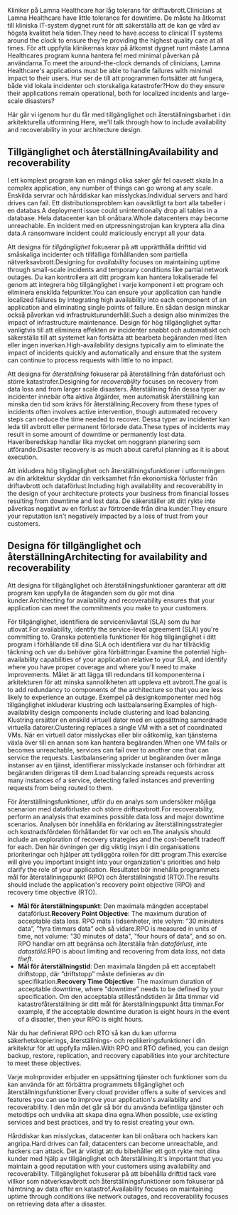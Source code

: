 <span data-ttu-id="99e4f-101">Kliniker på Lamna Healthcare har låg tolerans för driftavbrott.</span><span class="sxs-lookup"><span data-stu-id="99e4f-101">Clinicians at Lamna Healthcare have little tolerance for downtime.</span></span> <span data-ttu-id="99e4f-102">De måste ha åtkomst till kliniska IT-system dygnet runt för att säkerställa att de kan ge vård av högsta kvalitet hela tiden.</span><span class="sxs-lookup"><span data-stu-id="99e4f-102">They need to have access to clinical IT systems around the clock to ensure they're providing the highest quality care at all times.</span></span> <span data-ttu-id="99e4f-103">För att uppfylla klinikernas krav på åtkomst dygnet runt måste Lamna Healthcares program kunna hantera fel med minimal påverkan på användarna.</span><span class="sxs-lookup"><span data-stu-id="99e4f-103">To meet the around-the-clock demands of clinicians, Lamna Healthcare's applications must be able to handle failures with minimal impact to their users.</span></span> <span data-ttu-id="99e4f-104">Hur ser de till att programmen fortsätter att fungera, både vid lokala incidenter och storskaliga katastrofer?</span><span class="sxs-lookup"><span data-stu-id="99e4f-104">How do they ensure their applications remain operational, both for localized incidents and large-scale disasters?</span></span>

<span data-ttu-id="99e4f-105">Här går vi igenom hur du får med tillgänglighet och återställningsbarhet i din arkitekturella utformning.</span><span class="sxs-lookup"><span data-stu-id="99e4f-105">Here, we'll talk through how to include availability and recoverability in your architecture design.</span></span>

## <a name="availability-and-recoverability"></a><span data-ttu-id="99e4f-106">Tillgänglighet och återställning</span><span class="sxs-lookup"><span data-stu-id="99e4f-106">Availability and recoverability</span></span>

<span data-ttu-id="99e4f-107">I ett komplext program kan en mängd olika saker går fel oavsett skala.</span><span class="sxs-lookup"><span data-stu-id="99e4f-107">In a complex application, any number of things can go wrong at any scale.</span></span> <span data-ttu-id="99e4f-108">Enskilda servrar och hårddiskar kan misslyckas.</span><span class="sxs-lookup"><span data-stu-id="99e4f-108">Individual servers and hard drives can fail.</span></span> <span data-ttu-id="99e4f-109">Ett distributionsproblem kan oavsiktligt ta bort alla tabeller i en databas.</span><span class="sxs-lookup"><span data-stu-id="99e4f-109">A deployment issue could unintentionally drop all tables in a database.</span></span> <span data-ttu-id="99e4f-110">Hela datacenter kan bli onåbara.</span><span class="sxs-lookup"><span data-stu-id="99e4f-110">Whole datacenters may become unreachable.</span></span> <span data-ttu-id="99e4f-111">En incident med en utpressningstrojan kan kryptera alla dina data.</span><span class="sxs-lookup"><span data-stu-id="99e4f-111">A ransomware incident could maliciously encrypt all your data.</span></span>

<span data-ttu-id="99e4f-112">Att designa för *tillgänglighet* fokuserar på att upprätthålla drifttid vid småskaliga incidenter och tillfälliga förhållanden som partiella nätverksavbrott.</span><span class="sxs-lookup"><span data-stu-id="99e4f-112">Designing for *availability* focuses on maintaining uptime through small-scale incidents and temporary conditions like partial network outages.</span></span> <span data-ttu-id="99e4f-113">Du kan kontrollera att ditt program kan hantera lokaliserade fel genom att integrera hög tillgänglighet i varje komponent i ett program och eliminera enskilda felpunkter.</span><span class="sxs-lookup"><span data-stu-id="99e4f-113">You can ensure your application can handle localized failures by integrating high availability into each component of an application and eliminating single points of failure.</span></span> <span data-ttu-id="99e4f-114">En sådan design minskar också påverkan vid infrastrukturunderhåll.</span><span class="sxs-lookup"><span data-stu-id="99e4f-114">Such a design also minimizes the impact of infrastructure maintenance.</span></span> <span data-ttu-id="99e4f-115">Design för hög tillgänglighet syftar vanligtvis till att eliminera effekten av incidenter snabbt och automatiskt och säkerställa till att systemet kan fortsätta att bearbeta begäranden med liten eller ingen inverkan.</span><span class="sxs-lookup"><span data-stu-id="99e4f-115">High-availability designs typically aim to eliminate the impact of incidents quickly and automatically and ensure that the system can continue to process requests with little to no impact.</span></span>

<span data-ttu-id="99e4f-116">Att designa för *återställning* fokuserar på återställning från dataförlust och större katastrofer.</span><span class="sxs-lookup"><span data-stu-id="99e4f-116">Designing for *recoverability* focuses on recovery from data loss and from larger scale disasters.</span></span> <span data-ttu-id="99e4f-117">Återställning från dessa typer av incidenter innebär ofta aktiva åtgärder, men automatisk återställning kan minska den tid som krävs för återställning.</span><span class="sxs-lookup"><span data-stu-id="99e4f-117">Recovery from these types of incidents often involves active intervention, though automated recovery steps can reduce the time needed to recover.</span></span> <span data-ttu-id="99e4f-118">Dessa typer av incidenter kan leda till avbrott eller permanent förlorade data.</span><span class="sxs-lookup"><span data-stu-id="99e4f-118">These types of incidents may result in some amount of downtime or permanently lost data.</span></span> <span data-ttu-id="99e4f-119">Haveriberedskap handlar lika mycket om noggrann planering som utförande.</span><span class="sxs-lookup"><span data-stu-id="99e4f-119">Disaster recovery is as much about careful planning as it is about execution.</span></span>

<span data-ttu-id="99e4f-120">Att inkludera hög tillgänglighet och återställningsfunktioner i utformningen av din arkitektur skyddar din verksamhet från ekonomiska förluster från driftavbrott och dataförlust.</span><span class="sxs-lookup"><span data-stu-id="99e4f-120">Including high availability and recoverability in the design of your architecture protects your business from financial losses resulting from downtime and lost data.</span></span> <span data-ttu-id="99e4f-121">De säkerställer att ditt rykte inte påverkas negativt av en förlust av förtroende från dina kunder.</span><span class="sxs-lookup"><span data-stu-id="99e4f-121">They ensure your reputation isn't negatively impacted by a loss of trust from your customers.</span></span>

## <a name="architecting-for-availability-and-recoverability"></a><span data-ttu-id="99e4f-122">Designa för tillgänglighet och återställning</span><span class="sxs-lookup"><span data-stu-id="99e4f-122">Architecting for availability and recoverability</span></span>

<span data-ttu-id="99e4f-123">Att designa för tillgänglighet och återställningsfunktioner garanterar att ditt program kan uppfylla de åtaganden som du gör mot dina kunder.</span><span class="sxs-lookup"><span data-stu-id="99e4f-123">Architecting for availability and recoverability ensures that your application can meet the commitments you make to your customers.</span></span>

<span data-ttu-id="99e4f-124">För tillgänglighet, identifiera de servicenivåavtal (SLA) som du har utlovat.</span><span class="sxs-lookup"><span data-stu-id="99e4f-124">For availability, identify the service-level agreement (SLA) you're committing to.</span></span> <span data-ttu-id="99e4f-125">Granska potentiella funktioner för hög tillgänglighet i ditt program i förhållande till dina SLA och identifiera var du har tillräcklig täckning och var du behöver göra förbättringar.</span><span class="sxs-lookup"><span data-stu-id="99e4f-125">Examine the potential high-availability capabilities of your application relative to your SLA, and identify where you have proper coverage and where you'll need to make improvements.</span></span> <span data-ttu-id="99e4f-126">Målet är att lägga till redundans till komponenterna i arkitekturen för att minska sannolikheten att uppleva ett avbrott.</span><span class="sxs-lookup"><span data-stu-id="99e4f-126">The goal is to add redundancy to components of the architecture so that you are less likely to experience an outage.</span></span> <span data-ttu-id="99e4f-127">Exempel på designkomponenter med hög tillgänglighet inkluderar klustring och lastbalansering.</span><span class="sxs-lookup"><span data-stu-id="99e4f-127">Examples of high-availability design components include clustering and load balancing.</span></span> <span data-ttu-id="99e4f-128">Klustring ersätter en enskild virtuell dator med en uppsättning samordnade virtuella datorer.</span><span class="sxs-lookup"><span data-stu-id="99e4f-128">Clustering replaces a single VM with a set of coordinated VMs.</span></span> <span data-ttu-id="99e4f-129">När en virtuell dator misslyckas eller blir oåtkomlig, kan tjänsterna växla över till en annan som kan hantera begäranden.</span><span class="sxs-lookup"><span data-stu-id="99e4f-129">When one VM fails or becomes unreachable, services can fail over to another one that can service the requests.</span></span> <span data-ttu-id="99e4f-130">Lastbalansering sprider ut begäranden över många instanser av en tjänst, identifierar misslyckade instanser och förhindrar att begäranden dirigeras till dem.</span><span class="sxs-lookup"><span data-stu-id="99e4f-130">Load balancing spreads requests across many instances of a service, detecting failed instances and preventing requests from being routed to them.</span></span>

<span data-ttu-id="99e4f-131">För återställningsfunktioner, utför du en analys som undersöker möjliga scenarion med dataförluster och större driftsavbrott.</span><span class="sxs-lookup"><span data-stu-id="99e4f-131">For recoverability, perform an analysis that examines possible data loss and major downtime scenarios.</span></span> <span data-ttu-id="99e4f-132">Analysen bör innehålla en förklaring av återställningsstrategier och kostnadsfördelen förhållandet för var och en.</span><span class="sxs-lookup"><span data-stu-id="99e4f-132">The analysis should include an exploration of recovery strategies and the cost-benefit tradeoff for each.</span></span> <span data-ttu-id="99e4f-133">Den här övningen ger dig viktig insyn i din organisations prioriteringar och hjälper att tydliggöra rollen för ditt program.</span><span class="sxs-lookup"><span data-stu-id="99e4f-133">This exercise will give you important insight into your organization's priorities and help clarify the role of your application.</span></span> <span data-ttu-id="99e4f-134">Resultatet bör innehålla programmets mål för återställningspunkt (RPO) och återställningstid (RTO).</span><span class="sxs-lookup"><span data-stu-id="99e4f-134">The results should include the application's recovery point objective (RPO) and recovery time objective (RTO).</span></span>

* <span data-ttu-id="99e4f-135">**Mål för återställningspunkt**: Den maximala mängden acceptabel dataförlust.</span><span class="sxs-lookup"><span data-stu-id="99e4f-135">**Recovery Point Objective**: The maximum duration of acceptable data loss.</span></span> <span data-ttu-id="99e4f-136">RPO mäts i tidsenheter, inte volym: ”30 minuters data”, ”fyra timmars data” och så vidare.</span><span class="sxs-lookup"><span data-stu-id="99e4f-136">RPO is measured in units of time, not volume: "30 minutes of data", "four hours of data", and so on.</span></span> <span data-ttu-id="99e4f-137">RPO handlar om att begränsa och återställa från *dataförlust*, inte *datastöld*.</span><span class="sxs-lookup"><span data-stu-id="99e4f-137">RPO is about limiting and recovering from data *loss*, not data *theft*.</span></span>
* <span data-ttu-id="99e4f-138">**Mål för återställningstid**: Den maximala längden på ett acceptabelt driftstopp, där ”driftstopp” måste definieras av din specifikation.</span><span class="sxs-lookup"><span data-stu-id="99e4f-138">**Recovery Time Objective**: The maximum duration of acceptable downtime, where "downtime" needs to be defined by your specification.</span></span> <span data-ttu-id="99e4f-139">Om den acceptabla stilleståndstiden är åtta timmar vid katastrofåterställning är ditt mål för återställningspunkt åtta timmar.</span><span class="sxs-lookup"><span data-stu-id="99e4f-139">For example, if the acceptable downtime duration is eight hours in the event of a disaster, then your RPO is eight hours.</span></span>

<span data-ttu-id="99e4f-140">När du har definierat RPO och RTO så kan du kan utforma säkerhetskopierings, återställnings- och replikeringsfunktioner i din arkitektur för att uppfylla målen.</span><span class="sxs-lookup"><span data-stu-id="99e4f-140">With RPO and RTO defined, you can design backup, restore, replication, and recovery capabilities into your architecture to meet these objectives.</span></span>

<span data-ttu-id="99e4f-141">Varje molnprovider erbjuder en uppsättning tjänster och funktioner som du kan använda för att förbättra programmets tillgänglighet och återställningsfunktioner.</span><span class="sxs-lookup"><span data-stu-id="99e4f-141">Every cloud provider offers a suite of services and features you can use to improve your application's availability and recoverability.</span></span> <span data-ttu-id="99e4f-142">I den mån det går så bör du använda befintliga tjänster och metodtips och undvika att skapa dina egna.</span><span class="sxs-lookup"><span data-stu-id="99e4f-142">When possible, use existing services and best practices, and try to resist creating your own.</span></span>

<span data-ttu-id="99e4f-143">Hårddiskar kan misslyckas, datacenter kan bli onåbara och hackers kan angripa.</span><span class="sxs-lookup"><span data-stu-id="99e4f-143">Hard drives can fail, datacenters can become unreachable, and hackers can attack.</span></span> <span data-ttu-id="99e4f-144">Det är viktigt att du bibehåller ett gott rykte mot dina kunder med hjälp av tillgänglighet och återställning.</span><span class="sxs-lookup"><span data-stu-id="99e4f-144">It's important that you maintain a good reputation with your customers using availability and recoverability.</span></span> <span data-ttu-id="99e4f-145">Tillgänglighet fokuserar på att bibehålla drifttid tack vare villkor som nätverksavbrott och återställningsfunktioner som fokuserar på hämtning av data efter en katastrof.</span><span class="sxs-lookup"><span data-stu-id="99e4f-145">Availability focuses on maintaining uptime through conditions like network outages, and recoverability focuses on retrieving data after a disaster.</span></span>
